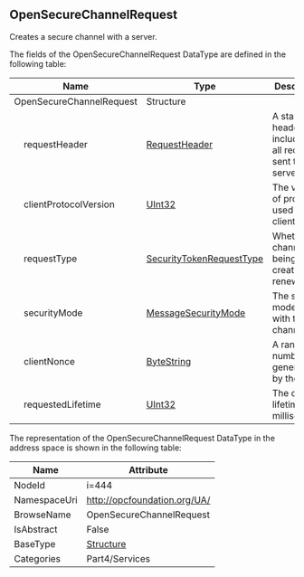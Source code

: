 <!-- datatype -->
## OpenSecureChannelRequest
Creates a secure channel with a server.  
<!-- end of description -->
The fields of the OpenSecureChannelRequest DataType are defined in the following table:  

|Name|Type|Description|
|---|---|---|
|OpenSecureChannelRequest|Structure||
|&nbsp;&nbsp;&nbsp;&nbsp;requestHeader|[RequestHeader](../../../Part4/Services/RequestHeader/readme.md)|A standard header included in all requests sent to a server.|
|&nbsp;&nbsp;&nbsp;&nbsp;clientProtocolVersion|[UInt32](../../../Part3/DataTypes/UInt32/readme.md)|The version of protocol used by the client.|
|&nbsp;&nbsp;&nbsp;&nbsp;requestType|[SecurityTokenRequestType](../../../Part4/DataTypes/SecurityTokenRequestType/readme.md)|Whether the channel is being created or renewed.|
|&nbsp;&nbsp;&nbsp;&nbsp;securityMode|[MessageSecurityMode](../../../Part4/DataTypes/MessageSecurityMode/readme.md)|The security mode to use with the channel.|
|&nbsp;&nbsp;&nbsp;&nbsp;clientNonce|[ByteString](../../../Part3/DataTypes/ByteString/readme.md)|A random number generated by the client.|
|&nbsp;&nbsp;&nbsp;&nbsp;requestedLifetime|[UInt32](../../../Part3/DataTypes/UInt32/readme.md)|The channel lifetime in milliseconds.|

The representation of the OpenSecureChannelRequest DataType in the address space is shown in the following table:  

|Name|Attribute|
|---|---|
|NodeId|i=444|
|NamespaceUri|http://opcfoundation.org/UA/|
|BrowseName|OpenSecureChannelRequest|
|IsAbstract|False|
|BaseType|[Structure](../../../Part3/DataTypes/Structure/readme.md)|
|Categories|Part4/Services|

